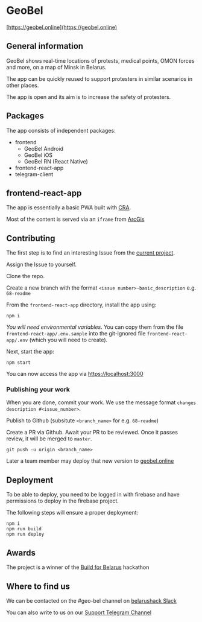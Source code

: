 # GeoBel

[https://geobel.online](https://geobel.online)

## General information

GeoBel shows real-time locations of protests, medical points, OMON forces and more, on a map of Minsk in Belarus.

The app can be quickly reused to support protesters in similar scenarios in other places.

The app is open and its aim is to increase the safety of protesters.

## Packages

The app consists of independent packages:

- frontend
  - GeoBel Android
  - GeoBel iOS
  - GeoBel RN (React Native)
- frontend-react-app
- telegram-client

## frontend-react-app

The app is essentially a basic PWA built with [CRA](https://github.com/facebook/create-react-app).

Most of the content is served via an `iframe` from [ArcGis](https://www.arcgis.com/)

## Contributing

The first step is to find an interesting Issue from the [current project](https://github.com/map-of-solidarity/geo-bel-map-of-solidarity/projects/1).

Assign the Issue to yourself.

Clone the repo.

Create a new branch with the format `<issue number>-basic_description` e.g. `68-readme`

From the `frontend-react-app` directory, install the app using:

```shell
npm i
```

*You will need environmental variables*. You can copy them from the file `frontend-react-app/.env.sample` into the git-ignored file `frontend-react-app/.env` (which you will need to create).

Next, start the app:

```shell
npm start
```

You can now access the app via [https://localhost:3000](https://localhost:3000)

### Publishing your work

When you are done, commit your work. We use the message format `changes description #<issue_number>`.

Publish to Github (subsitute `<branch_name>` for e.g. `68-readme`)

Create a PR via Github. Await your PR to be reviewed. Once it passes review, it will be merged to `master`.

```shell
git push -u origin <branch_name>
```

Later a team member may deploy that new version to [geobel.online](https://geobel.online)

## Deployment

To be able to deploy, you need to be logged in with firebase and have permissions to deploy in the firebase project.

The following steps will ensure a proper deployment:

```shell
npm i
npm run build
npm run deploy
```

## Awards

The project is a winner of the [Build for Belarus](https://eventornado.com/event/build-for-belarus) hackathon

## Where to find us

We can be contacted on the #geo-bel channel on [belarushack Slack](belarushack.slack.com)

You can also write to us on our [Support Telegram Channel](https://t.me/joinchat/CVMoxBKG8TGpZZy74Ren3g)
